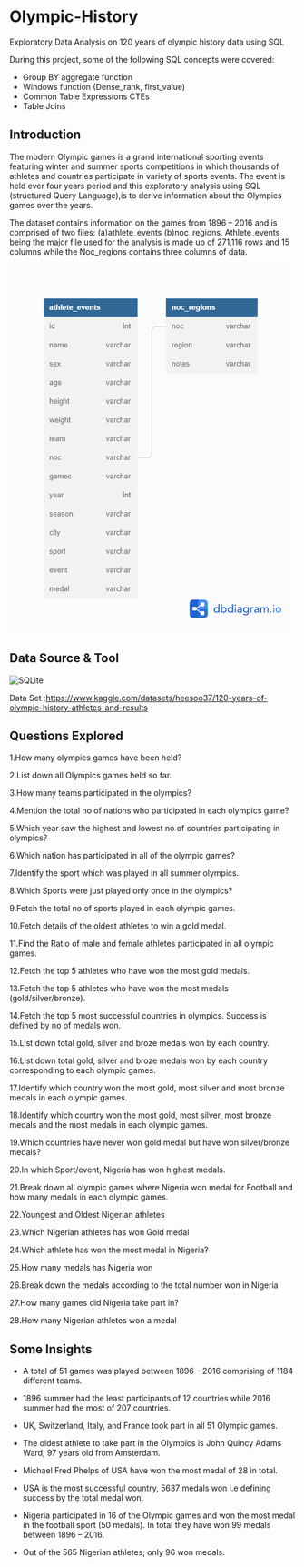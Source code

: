 # Olympic-History
Exploratory Data Analysis on 120 years of olympic history data using SQL

During this project, some of the following SQL concepts were covered:
- Group BY aggregate function
- Windows function (Dense_rank, first_value)
- Common Table Expressions CTEs
- Table Joins

## Introduction
The modern Olympic games is a grand international sporting events featuring winter and summer sports competitions in which thousands of athletes and countries participate in variety of sports events. The event is held ever four years period and this exploratory analysis using SQL (structured Query Language),is to derive information about the Olympics games over the years.

The dataset contains information on the games from 1896 – 2016 and is comprised of two files: (a)athlete_events  (b)noc_regions.
Athlete_events being the major file used for the analysis is made up of 271,116 rows and 15 columns while the Noc_regions contains three columns of data.

<img src='https://github.com/Ben-Joan/Olympic-History/blob/main/Database%20diagram.png'/>

## Data Source & Tool
![SQLite](https://img.shields.io/badge/SQlite-1DA1F2?style=for-the-badge&logo=sqlite&logoColor=white)

Data Set :https://www.kaggle.com/datasets/heesoo37/120-years-of-olympic-history-athletes-and-results

## Questions Explored
1.How many olympics games have been held?

2.List down all Olympics games held so far.

3.How many teams participated in the olympics?

4.Mention the total no of nations who participated in each olympics game?

5.Which year saw the highest and lowest no of countries participating in olympics?

6.Which nation has participated in all of the olympic games?

7.Identify the sport which was played in all summer olympics.

8.Which Sports were just played only once in the olympics?

9.Fetch the total no of sports played in each olympic games.

10.Fetch details of the oldest athletes to win a gold medal.

11.Find the Ratio of male and female athletes participated in all olympic games.

12.Fetch the top 5 athletes who have won the most gold medals.

13.Fetch the top 5 athletes who have won the most medals (gold/silver/bronze).

14.Fetch the top 5 most successful countries in olympics. Success is defined by no of medals won.

15.List down total gold, silver and broze medals won by each country.

16.List down total gold, silver and broze medals won by each country corresponding to each olympic games.

17.Identify which country won the most gold, most silver and most bronze medals in each olympic games.

18.Identify which country won the most gold, most silver, most bronze medals and the most medals in each olympic games.

19.Which countries have never won gold medal but have won silver/bronze medals?

20.In which Sport/event, Nigeria has won highest medals.

21.Break down all olympic games where Nigeria won medal for Football and how many medals in each olympic games.

22.Youngest and Oldest Nigerian athletes

23.Which Nigerian athletes has won Gold medal

24.Which athlete has won the most medal in Nigeria?

25.How many medals has Nigeria won

26.Break down the  medals according to the total number won in Nigeria

27.How many games did Nigeria take part in?

28.How many Nigerian athletes won a medal

## Some Insights
- A total of 51 games was played between 1896 – 2016 comprising of 1184 different teams.

- 1896 summer had the least participants of 12 countries while 2016 summer had the most of 207 countries.

- UK, Switzerland, Italy, and France took part in all 51 Olympic games.

- The oldest athlete to take part in the Olympics is John Quincy Adams Ward, 97 years old from Amsterdam.
 
- Michael Fred Phelps of USA have won the most medal of 28 in total.

- USA is the most successful country, 5637 medals won i.e defining success by the total medal won.

- Nigeria participated in 16 of the Olympic games and won the most medal in the football sport (50 medals). In total they have won 99 medals between 1896 – 2016.

- Out of the 565 Nigerian athletes, only 96 won medals.







